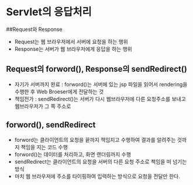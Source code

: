 # Servlet의 응답처리

##Request와 Response
* Request는 웹 브라우저에서 서버에 요청을 하는 행위
* Response는 서버가 웹 브라우저에게 응답을 하는 행위

## Request의 forword(), Response의 sendRedirect()
* 자기가 서버까지 완료 : forword()는 서버에 있는 jsp 파일을 읽어서 rendering을 수행한 후 Web Broeser에게 전달하는 것
* 책임전가 : sendRedirect()는 서버가 다시 웹브라우저에 다른 요청주소를 보내고 웹브라우저가 그 쪽 주소로 

## forword(), sendRedirect
* forword는 클라이언트의 요청을 끝까지 책임지고 수행하여
	결과를 알려주는 것까지 책임을 지는 코드 수행
* forword()는 데이터를 처리하고, 화면 랜더링까지 수행
* sendRedirect는 클라이언트의 요청을 서버의 다른 요청 주소로
	책임을 떠 넘기는 방식
* 마치 웹 브라우저에 주소를 타이핑하여 입력하는 방식으로 요청을 전달만 한다.


